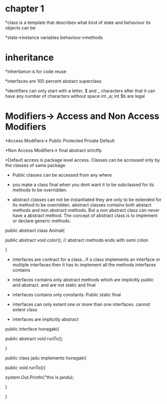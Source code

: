 # chapter 1
*class is a template that describes what kind of state and behaviour its objects can be

*state->instance variables
behaviour->methods


# inheritance
*inheritance is for code reuse

*interfaces are 100 percent abstact superclass

*identifiers can only start with a letter, $ and _ characters after that it can have any number of characters without space
int _a; int $b  are legal


# Modifiers-> Access and Non Access Modifiers

*Access Modifiers-> Public Protected Private Default

*Non Access Modifiers-> final abstract strictfp

*Default access is package level access. Classes can be accessed only by the classes of same package
* Public classes can be accessed from any where

* you make a class final when you dont want it to be subclassed for its methods to be overridden. 
* abstract classes can not be instantiated they are only to be extended for its method to be overridden. abstract classes contains both abstact methods and non abstract methods. But a non abstract class can never have a abstract method. The concept of abstract class is to implement or declare generic methods. 

public abstract class Animal{

  public abstract void color(); // abstract methods ends with semi colon
  
}

* interfaces are contract for a class...if a class implements an interface or multiple interfaces then it has to implement all the methods interfaces contains

* interfaces contains only abstract methods which are implicitly public and abstract. and are not static and final

* interfaces contains only constants: Public static final

* interfaces can only extent one or more than one interfaces. cannot extent class

* interfaces are implicitly abstract

public interface honagaki{

  public abstract void runTo();
  
}

public class jadu implements honagaki{

  public void runTo(){
  
   system.Out.Println("this is jandu);
   
  }

}










